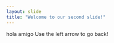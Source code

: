 ```yaml
---
layout: slide
title: "Welcome to our second slide!"
---
```

hola amigo
Use the left arrow to go back!
